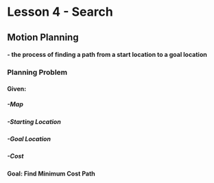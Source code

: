 # Lesson 4 - Search

## Motion Planning
#### - the process of finding a path from a start location to a goal location

### Planning Problem
#### Given:
##### -Map
##### -Starting Location
##### -Goal Location
##### -Cost
#### Goal: Find Minimum Cost Path
